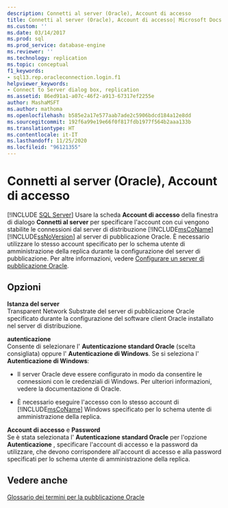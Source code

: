 ```yaml
---
description: Connetti al server (Oracle), Account di accesso
title: Connetti al server (Oracle), Account di accesso| Microsoft Docs
ms.custom: ''
ms.date: 03/14/2017
ms.prod: sql
ms.prod_service: database-engine
ms.reviewer: ''
ms.technology: replication
ms.topic: conceptual
f1_keywords:
- sql13.rep.oracleconnection.login.f1
helpviewer_keywords:
- Connect to Server dialog box, replication
ms.assetid: 86ed91a1-a07c-46f2-a913-67317ef2255e
author: MashaMSFT
ms.author: mathoma
ms.openlocfilehash: b585e2a17e577aab7ade2c5906bdcd184a12e8dd
ms.sourcegitcommit: 192f6a99e19e66f0f817fdb1977f564b2aaa133b
ms.translationtype: HT
ms.contentlocale: it-IT
ms.lasthandoff: 11/25/2020
ms.locfileid: "96121355"
---
```

# <a name="connect-to-server-oracle-login"></a>Connetti al server (Oracle), Account di accesso
 [!INCLUDE [SQL Server](../../includes/applies-to-version/sqlserver.md)]
  Usare la scheda **Account di accesso** della finestra di dialogo **Connetti al server** per specificare l'account con cui vengono stabilite le connessioni dal server di distribuzione [!INCLUDE[msCoName](../../includes/msconame-md.md)] [!INCLUDE[ssNoVersion](../../includes/ssnoversion-md.md)] al server di pubblicazione Oracle. È necessario utilizzare lo stesso account specificato per lo schema utente di amministrazione della replica durante la configurazione del server di pubblicazione. Per altre informazioni, vedere [Configurare un server di pubblicazione Oracle](../../relational-databases/replication/non-sql/configure-an-oracle-publisher.md).  
  
## <a name="options"></a>Opzioni  
 **Istanza del server**  
 Transparent Network Substrate del server di pubblicazione Oracle specificato durante la configurazione del software client Oracle installato nel server di distribuzione.  
  
 **autenticazione**  
 Consente di selezionare l' **Autenticazione standard Oracle** (scelta consigliata) oppure l' **Autenticazione di Windows**. Se si seleziona l' **Autenticazione di Windows**:  
  
-   Il server Oracle deve essere configurato in modo da consentire le connessioni con le credenziali di Windows. Per ulteriori informazioni, vedere la documentazione di Oracle.  
  
-   È necessario eseguire l'accesso con lo stesso account di [!INCLUDE[msCoName](../../includes/msconame-md.md)] Windows specificato per lo schema utente di amministrazione della replica.  
  
 **Account di accesso** e **Password**  
 Se è stata selezionata l' **Autenticazione standard Oracle** per l'opzione **Autenticazione** , specificare l'account di accesso e la password da utilizzare, che devono corrispondere all'account di accesso e alla password specificati per lo schema utente di amministrazione della replica.  
  
## <a name="see-also"></a>Vedere anche  
 [Glossario dei termini per la pubblicazione Oracle](../../relational-databases/replication/non-sql/glossary-of-terms-for-oracle-publishing.md)  
  
  
